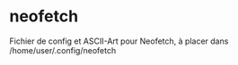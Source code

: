 # neofetch

Fichier de config et ASCII-Art pour Neofetch, à placer dans /home/user/.config/neofetch
